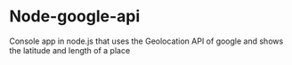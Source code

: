 # Node-google-api
Console app in node.js that uses the  Geolocation API  of google and shows the latitude and length of a place
